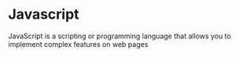 # Javascript



JavaScript is a scripting or programming language that allows you to implement complex features on web pages